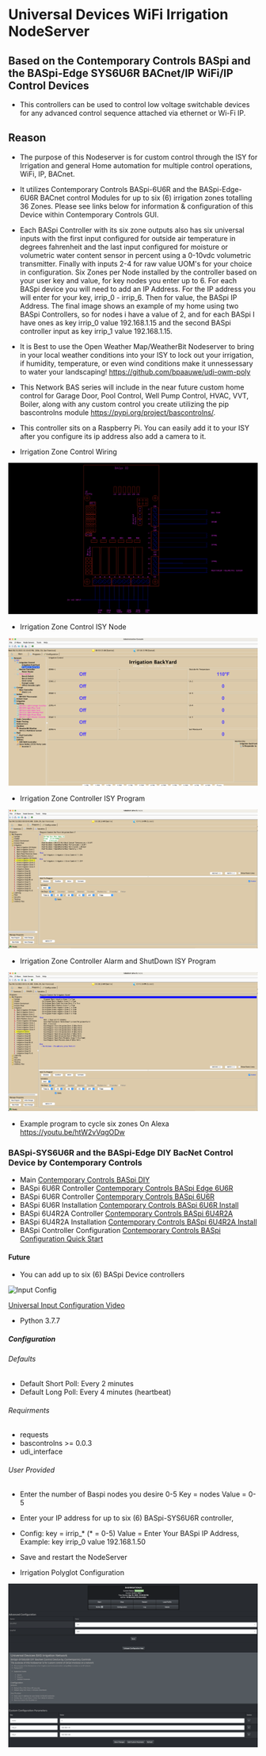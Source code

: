 # Universal Devices WiFi Irrigation NodeServer

## Based on the Contemporary Controls BASpi and the BASpi-Edge SYS6U6R BACnet/IP WiFi/IP Control Devices

* This controllers can be used to control low voltage switchable devices for any advanced control sequence attached via ethernet or Wi-Fi IP.

## Reason

* The purpose of this Nodeserver is for custom control through the ISY for Irrigation and general Home automation for multiple control operations, WiFi, IP, BACnet.

* It utilizes Contemporary Controls BASpi-6U6R and the BASpi-Edge-6U6R BACnet control Modules for up to six (6) irrigation zones totalling 36 Zones.
Please see links below for information & configuration of this Device within Contemporary Controls GUI.

* Each BASpi Controller with its six zone outputs also has six universal inputs with the first input configured for outside air temperature in degrees fahrenheit and the last input configured for moisture or volumetric water content sensor in percent using a 0-10vdc volumetric transmitter. Finally with inputs 2-4 for raw value UOM's for your choice in configuration. Six Zones per Node installed by the controller based on your user key and value, for key nodes you enter up to 6. For each BASpi device you will need to add an IP Address. For the IP address you will enter for your key, irrip_0 - irrip_6. Then for value, the BASpi IP Address. The final image shows an example of my home using two BASpi Controllers, so for nodes i have a value of 2, and for each BASpi I have ones as key irrip_0 value 192.168.1.15 and the second BASpi controller input as key irrip_1 value 192.168.1.15.
  
* It is Best to use the Open Weather Map/WeatherBit Nodeserver to bring in your local weather conditions into your ISY to lock out your irrigation, if humidity, temperature, or even wind conditions make it unnessessary to water your landscaping! <https://github.com/bpaauwe/udi-owm-poly>

* This Network BAS series will include in the near future custom home control for Garage Door, Pool Control, Well Pump Control, HVAC, VVT, Boiler, along with any custom control you create utilizing the pip bascontrolns module <https://pypi.org/project/bascontrolns/>.

* This controller sits on a Raspberry Pi. You can easily add it to your ISY after you configure its ip address also add a camera to it.

* Irrigation Zone Control Wiring

![CAD Wiring](https://github.com/sjpbailey/Documentation/blob/main/BASpi%20Irrigation/Archive%20Images/CAD-Irrigation.png)

* Irrigation Zone Control ISY Node

![Irrigation Zone Node](https://github.com/sjpbailey/Documentation/blob/main/BASpi%20Irrigation/Archive%20Images/Zone-Node.png)

* Irrigation Zone Controller ISY Program

![Program](https://github.com/sjpbailey/Documentation/blob/main/BASpi%20Irrigation/Archive%20Images/program1.png)

* Irrigation Zone Controller Alarm and ShutDown ISY Program

![Program](https://github.com/sjpbailey/Documentation/blob/main/BASpi%20Irrigation/Archive%20Images/Alarm%20and%20shutdown1.png)

* Example program to cycle six zones On Alexa <https://youtu.be/htW2vVqgODw>

### BASpi-SYS6U6R and the BASpi-Edge DIY BacNet Control Device by Contemporary Controls

* Main
[Contemporary Controls BASpi DIY](https://www.ccontrols.com/basautomation/baspi.htm)
* BASpi 6U6R Controller
[Contemporary Controls BASpi Edge 6U6R](https://www.ccontrols.com/basautomation/baspiedge.php)
* BASpi 6U6R Controller
[Contemporary Controls BASpi 6U6R](https://www.ccontrols.com/pdf/ds/BASPI-datasheet.pdf)
* BASpi 6U6R Installation
[Contemporary Controls BASpi 6U6R Install](https://www.ccontrols.com/pdf/BASpi-hardware-install-guide.pdf)
* BASpi 6U4R2A Controller
[Contemporary Controls BASpi 6U4R2A](https://www.ccontrols.com/pdf/ds/BASPI-AO2-datasheet.pdf)
* BASpi 6U4R2A Installation
[Contemporary Controls BASpi 6U4R2A Install](https://www.ccontrols.com/pdf/TD180600.pdf)
* BASpi Controller Configuration
[Contemporary Controls BASpi Configuration Quick Start](https://www.ccontrols.com/pdf/is/BASPI-QSGuide.pdf)

#### Future

* You can add up to six (6) BASpi Device controllers
  
![Input Config](Documentation/blob/main/BASpi%20Irrigation/Archive%20Images/shot_3.png)

[Universal Input Configuration Video](https://www.youtube.com/watch?v=hTd1mR7npP4)

* Python 3.7.7

##### Configuration

###### Defaults

* Default Short Poll:  Every 2 minutes
* Default Long Poll: Every 4 minutes (heartbeat)

###### Requirments

* requests
* bascontrolns >= 0.0.3
* udi_interface

###### User Provided

* Enter the number of Baspi nodes you desire 0-5 Key = nodes Value = 0-5
* Enter your IP address for up to six (6) BASpi-SYS6U6R controller,
* Config: key = irrip_* (* = 0-5) Value = Enter Your BASpi IP Address, Example: key irrip_0  value 192.168.1.50
* Save and restart the NodeServer

* Irrigation Polyglot Configuration

![BAS Irrigation Polyglot Configuration](https://github.com/sjpbailey/Documentation/blob/main/BASpi%20Irrigation/Archive%20Images/configuration.png)
